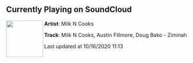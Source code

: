 ## Currently Playing on SoundCloud

[<img align="left" width="100" src="https://i1.sndcdn.com/artworks-GcvTJwZ8QA77Q3Wu-HCL24A-t50x50.jpg">](https://soundcloud.com/milkncooks/milk-n-cooks-austin-fillmore-doug-bako-ziminah)

**Artist**: Milk N Cooks 

**Track**: Milk N Cooks, Austin Fillmore, Doug Bako - Ziminah

Last updated at 10/16/2020 11:13
